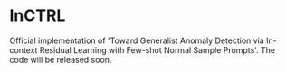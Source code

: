 # InCTRL
Official implementation of 'Toward Generalist Anomaly Detection via In-context Residual Learning with Few-shot Normal Sample Prompts'.  The code will be released soon.
